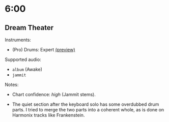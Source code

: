 # 6:00

## Dream Theater

Instruments:

  * (Pro) Drums: Expert
    [(preview)](http://pages.cs.wisc.edu/~tolly/customs/?artist=dream-theater&title=6-00)

Supported audio:

  * `album` (Awake)
  * `jammit`

Notes:

  * Chart confidence: *high* (Jammit stems).

  * The quiet section after the keyboard solo has some overdubbed drum parts.
    I tried to merge the two parts into a coherent whole, as is done on Harmonix
    tracks like Frankenstein.
